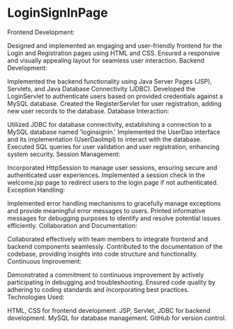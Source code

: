 # LoginSignInPage
 
Frontend Development:

Designed and implemented an engaging and user-friendly frontend for the Login and Registration pages using HTML and CSS.
Ensured a responsive and visually appealing layout for seamless user interaction.
Backend Development:

Implemented the backend functionality using Java Server Pages (JSP), Servlets, and Java Database Connectivity (JDBC).
Developed the LoginServlet to authenticate users based on provided credentials against a MySQL database.
Created the RegisterServlet for user registration, adding new user records to the database.
Database Interaction:

Utilized JDBC for database connectivity, establishing a connection to a MySQL database named 'loginsignin.'
Implemented the UserDao interface and its implementation (UserDaoImpl) to interact with the database.
Executed SQL queries for user validation and user registration, enhancing system security.
Session Management:

Incorporated HttpSession to manage user sessions, ensuring secure and authenticated user experiences.
Implemented a session check in the welcome.jsp page to redirect users to the login page if not authenticated.
Exception Handling:

Implemented error handling mechanisms to gracefully manage exceptions and provide meaningful error messages to users.
Printed informative messages for debugging purposes to identify and resolve potential issues efficiently.
Collaboration and Documentation:

Collaborated effectively with team members to integrate frontend and backend components seamlessly.
Contributed to the documentation of the codebase, providing insights into code structure and functionality.
Continuous Improvement:

Demonstrated a commitment to continuous improvement by actively participating in debugging and troubleshooting.
Ensured code quality by adhering to coding standards and incorporating best practices.
Technologies Used:

HTML, CSS for frontend development.
JSP, Servlet, JDBC for backend development.
MySQL for database management.
GitHub for version control.
